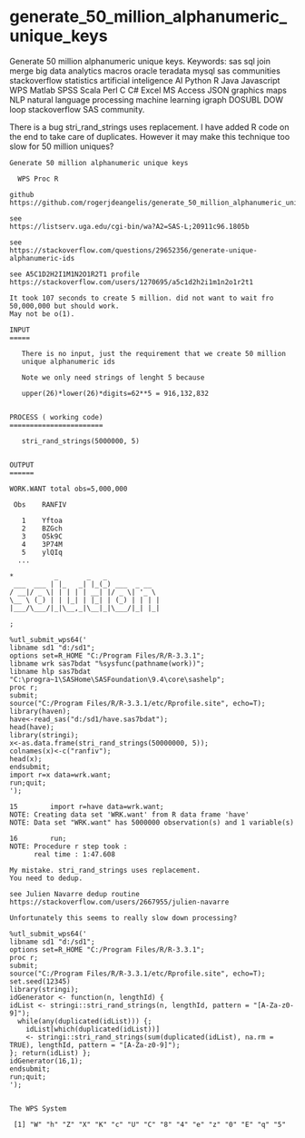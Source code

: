 # generate_50_million_alphanumeric_unique_keys
Generate 50 million alphanumeric unique keys. Keywords: sas sql join merge big data analytics macros oracle teradata mysql sas communities stackoverflow statistics artificial inteligence AI Python R Java Javascript WPS Matlab SPSS Scala Perl C C# Excel MS Access JSON graphics maps NLP natural language processing machine learning igraph DOSUBL DOW loop stackoverflow SAS community.

There is a bug stri_rand_strings uses replacement. I have added R code on the end to take care of duplicates.
However it may make this technique too slow for 50 million uniques?

    Generate 50 million alphanumeric unique keys

      WPS Proc R

    github
    https://github.com/rogerjdeangelis/generate_50_million_alphanumeric_unique_keys

    see
    https://listserv.uga.edu/cgi-bin/wa?A2=SAS-L;20911c96.1805b

    see
    https://stackoverflow.com/questions/29652356/generate-unique-alphanumeric-ids

    see A5C1D2H2I1M1N2O1R2T1 profile
    https://stackoverflow.com/users/1270695/a5c1d2h2i1m1n2o1r2t1

    It took 107 seconds to create 5 million. did not want to wait fro 50,000,000 but should work.
    May not be o(1).

    INPUT
    =====

       There is no input, just the requirement that we create 50 million
       unique alphanumeric ids

       Note we only need strings of lenght 5 because

       upper(26)*lower(26)*digits=62**5 = 916,132,832


    PROCESS ( working code)
    =======================

       stri_rand_strings(5000000, 5)


    OUTPUT
    ======

    WORK.WANT total obs=5,000,000

     Obs    RANFIV

       1    Yftoa
       2    BZGch
       3    O5k9C
       4    3P74M
       5    ylQIq
      ...

    *          _       _   _
     ___  ___ | |_   _| |_(_) ___  _ __
    / __|/ _ \| | | | | __| |/ _ \| '_ \
    \__ \ (_) | | |_| | |_| | (_) | | | |
    |___/\___/|_|\__,_|\__|_|\___/|_| |_|

    ;

    %utl_submit_wps64('
    libname sd1 "d:/sd1";
    options set=R_HOME "C:/Program Files/R/R-3.3.1";
    libname wrk sas7bdat "%sysfunc(pathname(work))";
    libname hlp sas7bdat "C:\progra~1\SASHome\SASFoundation\9.4\core\sashelp";
    proc r;
    submit;
    source("C:/Program Files/R/R-3.3.1/etc/Rprofile.site", echo=T);
    library(haven);
    have<-read_sas("d:/sd1/have.sas7bdat");
    head(have);
    library(stringi);
    x<-as.data.frame(stri_rand_strings(50000000, 5));
    colnames(x)<-c("ranfiv");
    head(x);
    endsubmit;
    import r=x data=wrk.want;
    run;quit;
    ');

    15        import r=have data=wrk.want;
    NOTE: Creating data set 'WRK.want' from R data frame 'have'
    NOTE: Data set "WRK.want" has 5000000 observation(s) and 1 variable(s)

    16        run;
    NOTE: Procedure r step took :
          real time : 1:47.608

    My mistake. stri_rand_strings uses replacement.
    You need to dedup.

    see Julien Navarre dedup routine
    https://stackoverflow.com/users/2667955/julien-navarre

    Unfortunately this seems to really slow down processing?

    %utl_submit_wps64('
    libname sd1 "d:/sd1";
    options set=R_HOME "C:/Program Files/R/R-3.3.1";
    proc r;
    submit;
    source("C:/Program Files/R/R-3.3.1/etc/Rprofile.site", echo=T);
    set.seed(12345)
    library(stringi);
    idGenerator <- function(n, lengthId) {
    idList <- stringi::stri_rand_strings(n, lengthId, pattern = "[A-Za-z0-9]");
      while(any(duplicated(idList))) {;
        idList[which(duplicated(idList))]
        <- stringi::stri_rand_strings(sum(duplicated(idList), na.rm = TRUE), lengthId, pattern = "[A-Za-z0-9]");
    }; return(idList) };
    idGenerator(16,1);
    endsubmit;
    run;quit;
    ');


    The WPS System

     [1] "W" "h" "Z" "X" "K" "c" "U" "C" "8" "4" "e" "z" "0" "E" "q" "5"


